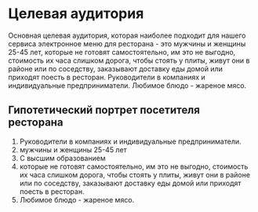 # Целевая аудитория

Основная целевая аудитория, которая наиболее подходит для нашего сервиса электронное меню для ресторана - 
это мужчины и женщины 25-45 лет, которые не готовят самостоятельно, им это не выгодно, 
стоимость их часа слишком дорога, чтобы стоять у плиты, живут они в районе или по соседству, 
заказывают доставку еды домой или приходят поесть в ресторан. Руководители в компаниях и индивидуальные 
предприниматели. Любимое блюдо - жареное мясо.

## Гипотетический портрет посетителя ресторана

1. Руководители в компаниях и индивидуальные
   предприниматели.
2. мужчины и женщины 25-45 лет
3. С высшим образованием
4. которые не готовят самостоятельно, им это не выгодно,
   стоимость их часа слишком дорога, чтобы стоять у плиты, живут они в районе или по соседству,
   заказывают доставку еды домой или приходят поесть в ресторан.
5. Любимое блюдо - жареное мясо.

